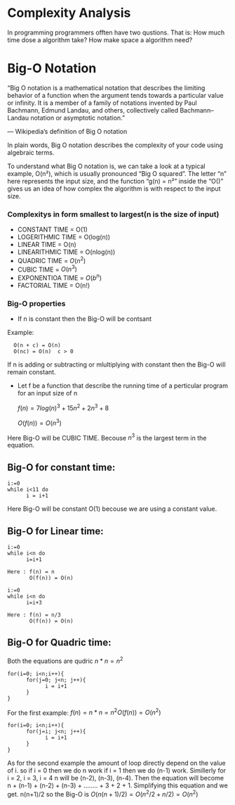 # Complexity Analysis

In programming programmers offten have two qustions. That is:
How much time dose a algorithm take?
How make space a algorithm need?

# Big-O Notation

“Big O notation is a mathematical notation that describes the limiting behavior of a function when the argument tends towards a particular value or infinity. It is a member of a family of notations invented by Paul Bachmann, Edmund Landau, and others, collectively called Bachmann–Landau notation or asymptotic notation.”

— Wikipedia’s definition of Big O notation

In plain words, Big O notation describes the complexity of your code using algebraic terms.

To understand what Big O notation is, we can take a look at a typical example, O(n²), which is usually pronounced “Big O squared”. The letter “n” here represents the input size, and the function “g(n) = n²” inside the “O()” gives us an idea of how complex the algorithm is with respect to the input size.


### Complexitys in form smallest to largest(n is the size of input)
* CONSTANT TIME = O(1)
* LOGERITHMIC TIME = O(log(n))
* LINEAR TIME = O(n)
* LINEARITHMIC TIME = O(nlog(n))
* QUADRIC TIME = $`O(n^2)`$
* CUBIC TIME = $`O(n^3)`$
* EXPONENTIOA TIME = $`O(b^n)`$
* FACTORIAL TIME = O(n!)

### Big-O properties

* If n is constant then the Big-O will be contsant

Example:

      O(n + c) = O(n)
      O(nc) = O(n)  c > 0     
   
      
If n is adding or subtracting or mlultiplying with constant then the Big-O will remain constant.

* Let f be a function that describe the running time of a perticular program for an input size of n

    $`f(n) = 7log(n)^3 + 15n^2 + 2n^3 + 8`$
    
    $`O(f(n)) = O(n^3)`$      

Here Big-O will be CUBIC TIME. Becouse $`n^3`$ is the largest term in the equation.


## Big-O for constant time:

```
i:=0
while i<11 do
      i = i+1
```
Here Big-O will be constant O(1) becouse we are using a constant value.

## Big-O for Linear time:

```
i:=0
while i<n do
      i=i+1
      
Here : f(n) = n
       O(f(n)) = O(n)

i:=0
while i<n do
      i=i+3

Here : f(n) = n/3
       O(f(n)) = O(n)
```

## Big-O for Quadric time:
Both the equations are qudric $`n*n = n^2`$

```
for(i=0; i<n;i++){
      for(j=0; j<n; j++){
            i = i+1
      }
}
```
For the first example:
$`f(n) = n*n = n^2 O(f(n)) = O(n^2)`$
```
for(i=0; i<n;i++){
      for(j=i; j<n; j++){
            i = i+1
      }
}
```
As for the second example the amount of loop directly depend on the value of i.
so if i = 0 then we do n work if i = 1 then we do (n-1) work. Simillerly for i = 2, i = 3, i = 4 n will be (n-2), (n-3), (n-4). Then the equation will become n + (n-1) + (n-2) + (n-3) + ........ + 3 + 2 + 1. Simplifying this equation and we get.
n(n+1)/2 so the Big-O is $`O(n(n+1)/2) = O(n^2/2 + n/2) = O(n^2)`$

